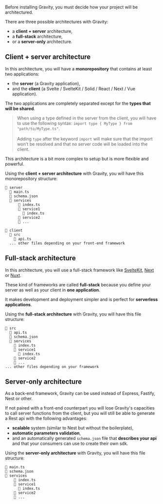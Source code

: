 Before installing Gravity, you must decide how your project will be architectured.

There are three possible architectures with Gravity:

- a **client + server** architecture,
- a **full-stack** architecture,
- or a **server-only** architecture.

## Client + server architecture

In this architecture, you will have a **monorepository** that contains at least two applications:

- the **server** (a Gravity application),
- and the **client** (a Svelte / SvelteKit / Solid / React / Next / Vue application).

The two applications are completely separated except for the **types that will be shared**.

> When using a type defined in the server from the client, you will have to use the following syntax: `import type { MyType } from "path/to/MyType.ts"`.<br><br>Adding `type` after the keyword `import` will make sure that the import won't be resolved and that no server code will be loaded into the client.

This architecture is a bit more complex to setup but is more flexible and powerful.

Using the **client + server architecture** with Gravity, you will have this monorepository structure:

```
📂 server
  📃 main.ts
  📃 schema.json
  📂 services
      📃 index.ts
      📂 service1
        📃 index.ts
      📂 service2
      📂 ...

📂 client
  📂 src
    📃 api.ts
  ... other files depending on your front-end framework
```


## Full-stack architecture

In this architecture, you will use a full-stack framework like [SvelteKit](kit.svelte.dev), [Next](nextjs.org) or [Nuxt](v3.nuxtjs.org/).

These kind of frameworks are called **full-stack** because you define your server as well as your client in **one application**.

It makes development and deployment simpler and is perfect for **serverless applications**.

Using the **full-stack architecture** with Gravity, you will have this file structure:

```
📂 src
  📃 api.ts
  📃 schema.json
  📂 services
    📃 index.ts
    📂 service1
      📃 index.ts
    📂 service2
    📂 ...
... other files depending on your framework
```

## Server-only architecture

As a back-end framework, Gravity can be used instead of Express, Fastify, Nest or other.

If not paired with a front-end counterpart you will lose Gravity's capacities to call server functions from the client, but you will still be able to generate a Rest api with the following advantages:

- **scalable** system (similar to Nest but without the boilerplate),
- **automatic parameters validation**,
- and an automatically generated `schema.json` file that **describes your api** and that your consumers can use to create their own sdk.

Using the **server-only architecture** with Gravity, you will have this file structure:


```
📃 main.ts
📃 schema.json
📂 services
    📃 index.ts
    📂 service1
      📃 index.ts
    📂 service2
    📂 ...
```
